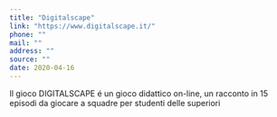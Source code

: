 ```yaml
---
title: "Digitalscape"
link: "https://www.digitalscape.it/"
phone: ""
mail: ""
address: ""
source: ""
date: 2020-04-16
---
```


Il gioco DIGITALSCAPE é un gioco didattico on-line, un racconto in 15 episodi da giocare a squadre per studenti delle superiori